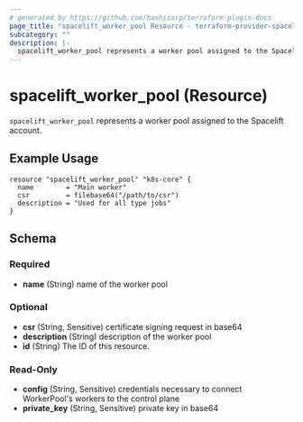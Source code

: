 ```yaml
---
# generated by https://github.com/hashicorp/terraform-plugin-docs
page_title: "spacelift_worker_pool Resource - terraform-provider-spacelift"
subcategory: ""
description: |-
  spacelift_worker_pool represents a worker pool assigned to the Spacelift account.
---
```


# spacelift_worker_pool (Resource)

`spacelift_worker_pool` represents a worker pool assigned to the Spacelift account.

## Example Usage

```hcl
resource "spacelift_worker_pool" "k8s-core" {
  name        = "Main worker"
  csr         = filebase64("/path/to/csr")
  description = "Used for all type jobs"
}
```

<!-- schema generated by tfplugindocs -->
## Schema

### Required

- **name** (String) name of the worker pool

### Optional

- **csr** (String, Sensitive) certificate signing request in base64
- **description** (String) description of the worker pool
- **id** (String) The ID of this resource.

### Read-Only

- **config** (String, Sensitive) credentials necessary to connect WorkerPool's workers to the control plane
- **private_key** (String, Sensitive) private key in base64



